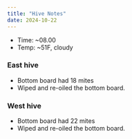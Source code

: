 ```yaml
---
title: "Hive Notes"
date: 2024-10-22
---
```


- Time: ~08.00
- Temp: ~51F, cloudy

### East hive

- Bottom board had 18 mites
- Wiped and re-oiled the bottom board.

### West hive

- Bottom board had 22 mites
- Wiped and re-oiled the bottom board.


